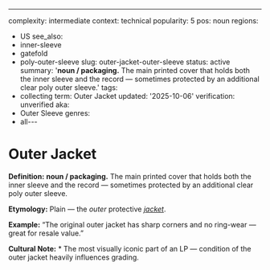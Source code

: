 ---
complexity: intermediate
context: technical
popularity: 5
pos: noun
regions:
- US
see_also:
- inner-sleeve
- gatefold
- poly-outer-sleeve
slug: outer-jacket-outer-sleeve
status: active
summary: '**noun / packaging.** The main printed cover that holds both the inner sleeve
  and the record — sometimes protected by an additional clear poly outer sleeve.'
tags:
- collecting
term: Outer Jacket
updated: '2025-10-06'
verification: unverified
aka:
- Outer Sleeve
genres:
- all---

# Outer Jacket

**Definition:** **noun / packaging.** The main printed cover that holds both the inner sleeve and the record — sometimes protected by an additional clear poly outer sleeve.

**Etymology:** Plain — the *outer* protective *[jacket](../j/jacket/)*.

**Example:** “The original outer jacket has sharp corners and no ring-wear — great for resale value.”

**Cultural Note:** * The most visually iconic part of an LP — condition of the outer jacket heavily influences grading.

